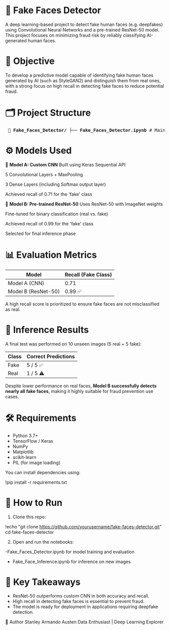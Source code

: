 # 🧠 Fake Faces Detector

A deep learning-based project to detect fake human faces (e.g. deepfakes) using Convolutional Neural Networks and a pre-trained ResNet-50 model. This project focuses on minimizing fraud risk by reliably classifying AI-generated human faces.

# 📌 Objective
To develop a predictive model capable of identifying fake human faces generated by AI (such as StyleGAN2) and distinguish them from real ones, with a strong focus on high recall in detecting fake faces to reduce potential fraud.

# 🗂️ Project Structure

<pre> 📁 <b>Fake_Faces_Detector/</b> ├── <b>Fake_Faces_Detector.ipynb</b> # Main notebook ├── <b>Fake_Face_Inference.ipynb</b> # Inference notebook ├── <b>README.md</b> # Project documentation ├── <b>/data/</b> # Contains real and fake face images │ ├── <b>real/</b> │ └── <b>fake/</b> └── <b>/models/</b> # Saved models </pre>



# ⚙️ Models Used

🔹 **Model A: Custom CNN**
Built using Keras Sequential API

5 Convolutional Layers + MaxPooling

3 Dense Layers (including Softmax output layer)

Achieved recall of 0.71 for the 'fake' class

🔹 **Model B: Pre-trained ResNet-50**
Uses ResNet-50 with ImageNet weights

Fine-tuned for binary classification (real vs. fake)

Achieved recall of 0.99 for the 'fake' class

Selected for final inference phase

# 📊 Evaluation Metrics

| Model               | Recall (Fake Class) |
| ------------------- | ------------------- |
| Model A (CNN)       | 0.71                |
| Model B (ResNet-50) | 0.99 ✅              |

A high recall score is prioritized to ensure fake faces are not misclassified as real.

# 🧪 Inference Results
A final test was performed on 10 unseen images (5 real + 5 fake):

| Class | Correct Predictions |
| ----- | ------------------- |
| Fake  | 5 / 5 ✅             |
| Real  | 1 / 5 ⚠️            |

Despite lower performance on real faces, **Model B successfully detects nearly all fake faces**, making it highly suitable for fraud prevention use cases.

# 🛠️ Requirements

- Python 3.7+
- TensorFlow / Keras
- NumPy
- Matplotlib
- scikit-learn
- PIL (for image loading)

You can install dependencies using:

!pip install -r requirements.txt

# 🚀 How to Run

1. Clone this repo:

!echo "git clone https://github.com/yourusername/fake-faces-detector.git"
cd fake-faces-detector

2. Open and run the notebooks:

-Fake_Faces_Detector.ipynb for model training and evaluation
- Fake_Face_Inference.ipynb for inference on new images

# 📌 Key Takeaways
- ResNet-50 outperforms custom CNN in both accuracy and recall.
- High recall in detecting fake faces is essential to prevent fraud.
- The model is ready for deployment in applications requiring deepfake detection.

👤 Author
Stanley Armando Austen
Data Enthusiast | Deep Learning Explorer

